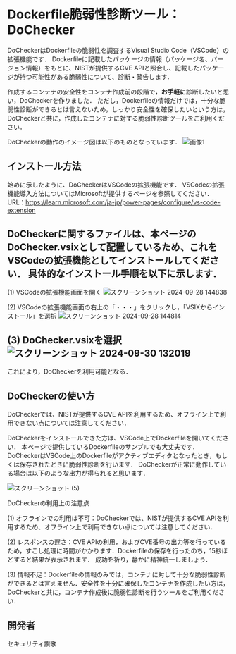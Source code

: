 # Dockerfile脆弱性診断ツール：DoChecker
DoCheckerはDockerfileの脆弱性を調査するVisual Studio Code（VSCode）の拡張機能です．
Dockerfileに記載したパッケージの情報（パッケージ名、バージョン情報）をもとに、NISTが提供するCVE APIと照合し、記載したパッケージが持つ可能性がある脆弱性について、診断・警告します．

作成するコンテナの安全性をコンテナ作成前の段階で，**お手軽に**診断したいと思い，DoCheckerを作りました．
ただし，Dockerfileの情報だけでは，十分な脆弱性診断ができるとは言えないため，しっかり安全性を確保したいという方は，DoCheckerと共に，作成したコンテナに対する脆弱性診断ツールをご利用ください．

DoCheckerの動作のイメージ図は以下のものとなっています．
![画像1](https://github.com/user-attachments/assets/4bcd1da8-b484-43b7-9d9e-cd4b730f0d73)

## インストール方法
始めに示したように、DoCheckerはVSCodeの拡張機能です．
VSCodeの拡張機能導入方法についてはMicrosoftが提供するページを参照してください．
URL：https://learn.microsoft.com/ja-jp/power-pages/configure/vs-code-extension

DoCheckerに関するファイルは、本ページのDoChecker.vsixとして配置しているため、これをVSCodeの拡張機能としてインストールしてください．
具体的なインストール手順を以下に示します．
---
(1) VSCodeの拡張機能画面を開く
![スクリーンショット 2024-09-28 144838](https://github.com/user-attachments/assets/9126c548-480b-4d8c-9f12-14f99ccbae32)


(2) VSCodeの拡張機能画面の右上の「・・・」をクリックし，「VSIXからインストール」を選択
![スクリーンショット 2024-09-28 144814](https://github.com/user-attachments/assets/cbe46821-f5b3-4861-989c-5ad9c18ad62f)

(3) DoChecker.vsixを選択
![スクリーンショット 2024-09-30 132019](https://github.com/user-attachments/assets/b3510a87-74f6-43bf-abd3-ac98642ff6d0)
---

これにより，DoCheckerを利用可能となる．

## DoCheckerの使い方
DoCheckerでは、NISTが提供するCVE APIを利用するため、オフライン上で利用できない点については注意してください．

DoCheckerをインストールできた方は、VSCode上でDockerfileを開いてください．
本ページで提供しているDockerfileのサンプルでも大丈夫です．
DoCheckerはVSCode上のDockerfileがアクティブエディタとなったとき，もしくは保存されたときに脆弱性診断を行います．
DoCheckerが正常に動作している場合は以下のような出力が得られると思います．

![スクリーンショット (5)](https://github.com/user-attachments/assets/e689498b-4557-442c-9786-01368840652c)

DoCheckerの利用上の注意点

(1) オフラインでの利用は不可：DoCheckerでは、NISTが提供するCVE APIを利用するため、オフライン上で利用できない点については注意してください．

(2) レスポンスの遅さ：CVE APIの利用，およびCVE番号の出力等を行っているため，すこし処理に時間がかかります．Dockerfileの保存を行ったのち，15秒ほどすると結果が表示されます．
成功を祈り，静かに精神統一しましょう．

(3) 情報不足：Dockerfileの情報のみでは，コンテナに対して十分な脆弱性診断ができるとは言えません．安全性を十分に確保したコンテナを作成したい方は，DoCheckerと共に，コンテナ作成後に脆弱性診断を行うツールをご利用ください．

## 開発者
セキュリティ讃歌
